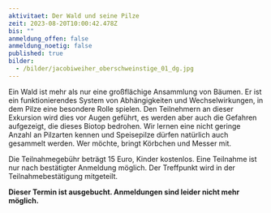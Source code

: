```yaml
---
aktivitaet: Der Wald und seine Pilze
zeit: 2023-08-20T10:00:42.478Z
bis: ""
anmeldung_offen: false
anmeldung_noetig: false
published: true
bilder:
  - /bilder/jacobiweiher_oberschweinstige_01_dg.jpg
---
```

Ein Wald ist mehr als nur eine großflächige Ansammlung von Bäumen. Er ist ein funktionierendes System von Abhängigkeiten und Wechselwirkungen, in dem Pilze eine besondere Rolle spielen. Den Teilnehmern an dieser Exkursion wird dies vor Augen geführt, es werden aber auch die Gefahren aufgezeigt, die dieses Biotop bedrohen. Wir lernen eine nicht geringe Anzahl an Pilzarten kennen und Speisepilze dürfen natürlich auch gesammelt werden. Wer möchte, bringt Körbchen und Messer mit.

Die Teilnahmegebühr beträgt 15 Euro, Kinder kostenlos. Eine Teilnahme ist nur nach bestätigter Anmeldung möglich. Der Treffpunkt wird in der Teilnahmebestätigung mitgeteilt.

**Dieser Termin ist ausgebucht. Anmeldungen sind leider nicht mehr möglich.**